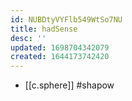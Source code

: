 ```yaml
---
id: NUBDtyVYFlb549WtSo7NU
title: hadSense
desc: ''
updated: 1698704342079
created: 1644173742420
---
```



- [[c.sphere]] #shapow
